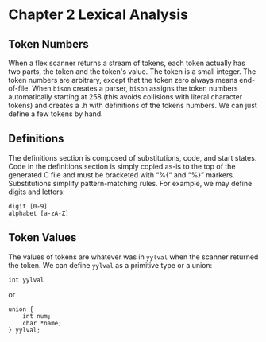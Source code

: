 # Chapter 2 Lexical Analysis

## Token Numbers

When a flex scanner returns a stream of tokens, each token actually has two parts, the token and the token's value. The token is a small integer. The token numbers are arbitrary, except that the token zero always means end-of-file. When `bison` creates a parser, `bison` assigns the token numbers automatically starting at 258 (this avoids collisions with literal character tokens) and creates a .h with definitions of the tokens numbers. We can just define a few tokens by hand.

## Definitions

The definitions section is composed of substitutions, code, and start states. Code in the definitions section is simply copied as-is to the top of the generated C file and must be bracketed with “%{“ and “%}” markers. Substitutions simplify pattern-matching rules. For example, we may define digits and letters:
```
digit [0-9]
alphabet [a-zA-Z]
```

## Token Values

The values of tokens are whatever was in `yylval` when the scanner returned the token. We can define `yylval` as a primitive type or a union:
```
int yylval
```
or
```
union {
    int num;
    char *name;
} yylval;
```
